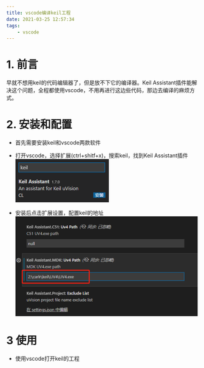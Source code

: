 ```yaml
---
title: vscode编译keil工程
date: 2021-03-25 12:57:34
tags:
    - vscode
---
```


# 1. 前言
早就不想用keil的代码编辑器了，但是放不下它的编译器。Keil Assistant插件能解决这个问题，全程都使用vscode，不用再进行这边些代码，那边去编译的麻烦方式。

# 2. 安装和配置

* 首先需要安装keil和vscode两款软件
* 打开vscode，选择扩展(ctrl+shitf+x)，搜索keil，找到Keil Assistant插件
![](vscode编译keil工程/p_1.png)

* 安装后点击扩展设置，配置keil的地址
![](vscode编译keil工程/p_2.png)

# 3 使用
* 使用vscode打开keil的工程

